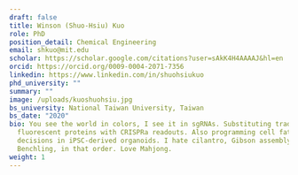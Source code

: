 ```yaml
---
draft: false
title: Winson (Shuo-Hsiu) Kuo
role: PhD
position_detail: Chemical Engineering
email: shkuo@mit.edu
scholar: https://scholar.google.com/citations?user=sAkK4H4AAAAJ&hl=en
orcid: https://orcid.org/0009-0004-2071-7356
linkedin: https://www.linkedin.com/in/shuohsiukuo
phd_university: ""
summary: ""
image: /uploads/kuoshuohsiu.jpg
bs_university: National Taiwan University, Taiwan
bs_date: "2020"
bio: You see the world in colors, I see it in sgRNAs. Substituting traditional
  fluorescent proteins with CRISPRa readouts. Also programming cell fate
  decisions in iPSC-derived organoids. I hate cilantro, Gibson assembly and
  Benchling, in that order. Love Mahjong.
weight: 1
---
```

